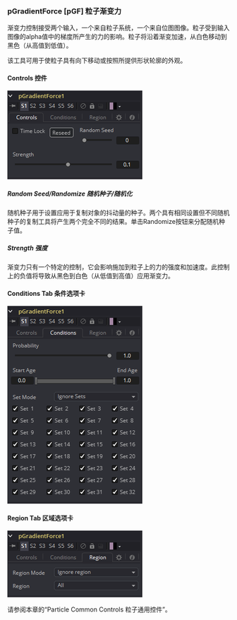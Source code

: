 ### pGradientForce [pGF] 粒子渐变力

渐变力控制接受两个输入，一个来自粒子系统，一个来自位图图像。粒子受到输入图像的alpha值中的梯度所产生的力的影响。粒子将沿着渐变加速，从白色移动到黑色（从高值到低值）。

该工具可用于使粒子具有向下移动或按照所提供形状轮廓的外观。

#### Controls 控件

![pGF_Controls](images/pGF_Controls.png)

##### Random Seed/Randomize 随机种子/随机化

随机种子用于设置应用于复制对象的抖动量的种子。两个具有相同设置但不同随机种子的复制工具将产生两个完全不同的结果。单击Randomize按钮来分配随机种子值。

##### Strength 强度

渐变力只有一个特定的控制，它会影响施加到粒子上的力的强度和加速度。此控制上的负值将导致从黑色到白色（从低值到高值）应用渐变力。

#### Conditions Tab 条件选项卡

![pGF_ConditionsTab](images/pGF_ConditionsTab.png)

#### Region Tab 区域选项卡

![pGF_RegionTab](images/pGF_RegionTab.png)

请参阅本章的“Particle Common Controls 粒子通用控件”。